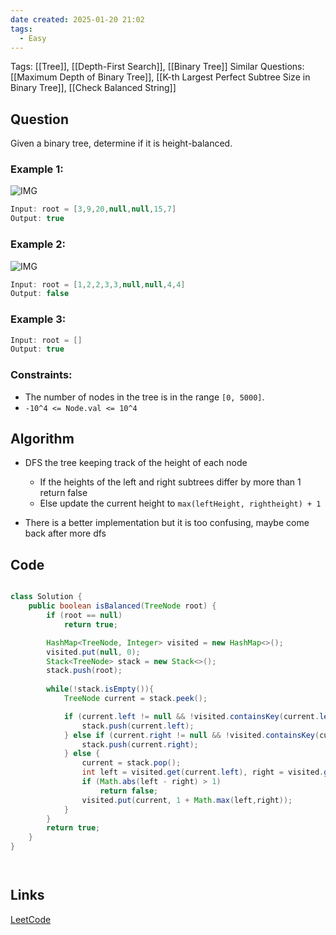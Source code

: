 ```yaml
---
date created: 2025-01-20 21:02
tags:
  - Easy
---
```


Tags: [[Tree]], [[Depth-First Search]], [[Binary Tree]]
Similar Questions: [[Maximum Depth of Binary Tree]], [[K-th Largest Perfect Subtree Size in Binary Tree]], [[Check Balanced String]]

## Question

Given a binary tree, determine if it is height-balanced.

### Example 1:

![IMG](https://assets.leetcode.com/uploads/2020/10/06/balance_1.jpg)

```java
Input: root = [3,9,20,null,null,15,7]
Output: true
```

### Example 2:

![IMG](https://assets.leetcode.com/uploads/2020/10/06/balance_2.jpg)

```java
Input: root = [1,2,2,3,3,null,null,4,4]
Output: false
```

### Example 3:

```java
Input: root = []
Output: true
```

### Constraints:

- The number of nodes in the tree is in the range `[0, 5000]`.
- `-10^4 <= Node.val <= 10^4`

## Algorithm

- DFS the tree keeping track of the height of each node 
	- If the heights of the left and right subtrees differ by more than 1 return false
	- Else update the current height to `max(leftHeight, rightheight) + 1`

- There is a better implementation but it is too confusing, maybe come back after more dfs
## Code

```java

class Solution {
    public boolean isBalanced(TreeNode root) {
        if (root == null)
            return true;

        HashMap<TreeNode, Integer> visited = new HashMap<>();
        visited.put(null, 0);
        Stack<TreeNode> stack = new Stack<>();
        stack.push(root);
        
        while(!stack.isEmpty()){
            TreeNode current = stack.peek();

            if (current.left != null && !visited.containsKey(current.left)){
                stack.push(current.left);
            } else if (current.right != null && !visited.containsKey(current.right)){
                stack.push(current.right);
            } else {
                current = stack.pop();
                int left = visited.get(current.left), right = visited.get(current.right);
                if (Math.abs(left - right) > 1)
                    return false;
                visited.put(current, 1 + Math.max(left,right));
            }
        }
        return true;
    }
}




```

## Links

[LeetCode](https://leetcode.com/problems/balanced-binary-tree/description/)
